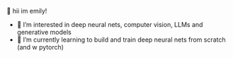 👋 hii im emily!

- 👀 I’m interested in deep neural nets, computer vision, LLMs and generative models
- 🌱 I’m currently learning to build and train deep neural nets from scratch (and w pytorch)

